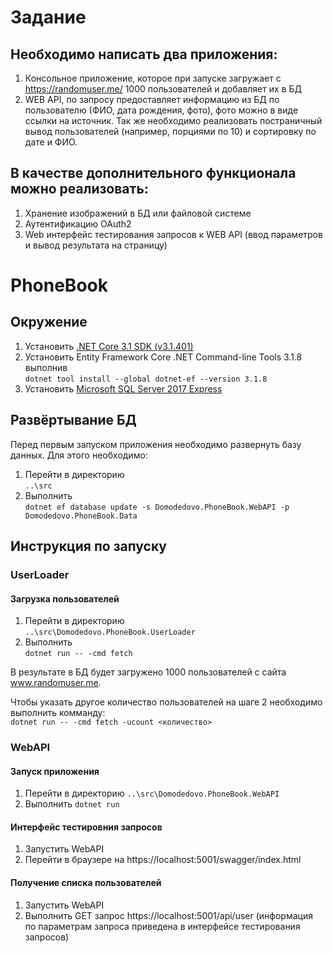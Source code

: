 # Задание

## Необходимо написать два приложения:
1. Консольное приложение, которое при запуске загружает с https://randomuser.me/ 1000 пользователей и добавляет их в БД
2. WEB API, по запросу предоставляет информацию из БД по пользователю (ФИО, дата рождения, фото), фото можно в виде ссылки на источник. Так же необходимо реализовать постраничный вывод пользователей (например, порциями по 10) и сортировку по дате и ФИО.

## В качестве дополнительного функционала можно реализовать:
1. Хранение изображений в БД или файловой системе
2. Аутентификацию OAuth2
3. Web интерфейс тестирования запросов к WEB API (ввод параметров и вывод
результата на страницу)

# PhoneBook

## Окружение
1. Установить [.NET Core 3.1 SDK (v3.1.401)](https://download.visualstudio.microsoft.com/download/pr/547f9f81-599a-4b58-9322-d1d158385df6/ebe3e02fd54c29487ac32409cb20d352/dotnet-sdk-3.1.401-win-x64.exe)
2. Установить Entity Framework Core .NET Command-line Tools 3.1.8 выполнив  
`dotnet tool install --global dotnet-ef --version 3.1.8`
3. Установить [Microsoft SQL Server 2017 Express](https://www.microsoft.com/ru-RU/download/details.aspx?id=55994)

## Развёртывание БД
Перед первым запуском приложения необходимо развернуть базу данных. Для этого необходимо:
1. Перейти в директорию  
`..\src`
2. Выполнить  
`dotnet ef database update -s Domodedovo.PhoneBook.WebAPI -p Domodedovo.PhoneBook.Data`

## Инструкция по запуску
### UserLoader
#### Загрузка пользователей

1. Перейти в директорию  
`..\src\Domodedovo.PhoneBook.UserLoader`
2. Выполнить  
`dotnet run -- -cmd fetch`

В результате в БД будет загружено 1000 пользователей с сайта www.randomuser.me.

Чтобы указать другое количество пользователей на шаге 2 необходимо выполнить комманду:  
`dotnet run -- -cmd fetch -ucount <количество>`

### WebAPI
#### Запуск приложения
1. Перейти в директорию
`..\src\Domodedovo.PhoneBook.WebAPI`
2. Выполнить
`dotnet run`

#### Интерфейс тестировния запросов
1. Запустить WebAPI
2. Перейти в браузере на https://localhost:5001/swagger/index.html

#### Получение списка пользователей
1. Запустить WebAPI
2. Выполнить GET запрос https://localhost:5001/api/user (информация по параметрам запроса приведена в интерфейсе тестирования запросов)